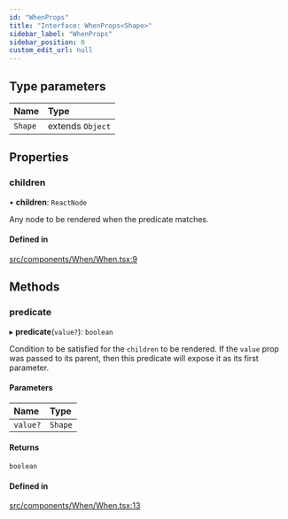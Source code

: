 ```yaml
---
id: "WhenProps"
title: "Interface: WhenProps<Shape>"
sidebar_label: "WhenProps"
sidebar_position: 0
custom_edit_url: null
---
```


## Type parameters

| Name | Type |
| :------ | :------ |
| `Shape` | extends `Object` |

## Properties

### children

• **children**: `ReactNode`

Any node to be rendered when the predicate matches.

#### Defined in

[src/components/When/When.tsx:9](https://github.com/ythecombinator/react-matchez/blob/869a539/src/components/When/When.tsx#L9)

## Methods

### predicate

▸ **predicate**(`value?`): `boolean`

Condition to be satisfied for the `children` to be rendered.
If the `value` prop was passed to its parent, then this predicate
will expose it as its first parameter.

#### Parameters

| Name | Type |
| :------ | :------ |
| `value?` | `Shape` |

#### Returns

`boolean`

#### Defined in

[src/components/When/When.tsx:13](https://github.com/ythecombinator/react-matchez/blob/869a539/src/components/When/When.tsx#L13)
